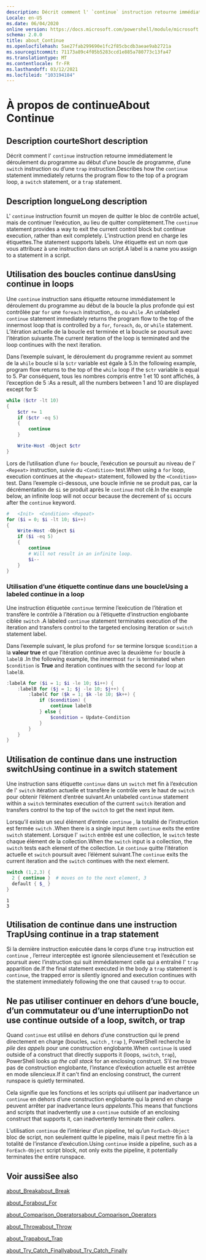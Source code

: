 ```yaml
---
description: Décrit comment l' `continue` instruction retourne immédiatement le déroulement du programme au début d’une boucle de programme, d’une `switch` instruction ou d’une `trap` instruction.
Locale: en-US
ms.date: 06/04/2020
online version: https://docs.microsoft.com/powershell/module/microsoft.powershell.core/about/about_continue?view=powershell-5.1&WT.mc_id=ps-gethelp
schema: 2.0.0
title: about_Continue
ms.openlocfilehash: 5ae27fab299690e1fc2f85cbcdb3aeae9ab2721a
ms.sourcegitcommit: 71173a89c4f05b5283ccd1e885a780773c13fa47
ms.translationtype: MT
ms.contentlocale: fr-FR
ms.lasthandoff: 03/12/2021
ms.locfileid: "103194184"
---
```

# <a name="about-continue"></a><span data-ttu-id="bd48e-103">À propos de continue</span><span class="sxs-lookup"><span data-stu-id="bd48e-103">About Continue</span></span>

## <a name="short-description"></a><span data-ttu-id="bd48e-104">Description courte</span><span class="sxs-lookup"><span data-stu-id="bd48e-104">Short description</span></span>

<span data-ttu-id="bd48e-105">Décrit comment l' `continue` instruction retourne immédiatement le déroulement du programme au début d’une boucle de programme, d’une `switch` instruction ou d’une `trap` instruction.</span><span class="sxs-lookup"><span data-stu-id="bd48e-105">Describes how the `continue` statement immediately returns the program flow to the top of a program loop, a `switch` statement, or a `trap` statement.</span></span>

## <a name="long-description"></a><span data-ttu-id="bd48e-106">Description longue</span><span class="sxs-lookup"><span data-stu-id="bd48e-106">Long description</span></span>

<span data-ttu-id="bd48e-107">L' `continue` instruction fournit un moyen de quitter le bloc de contrôle actuel, mais de continuer l’exécution, au lieu de quitter complètement.</span><span class="sxs-lookup"><span data-stu-id="bd48e-107">The `continue` statement provides a way to exit the current control block but continue execution, rather than exit completely.</span></span> <span data-ttu-id="bd48e-108">L’instruction prend en charge les étiquettes.</span><span class="sxs-lookup"><span data-stu-id="bd48e-108">The statement supports labels.</span></span>
<span data-ttu-id="bd48e-109">Une étiquette est un nom que vous attribuez à une instruction dans un script.</span><span class="sxs-lookup"><span data-stu-id="bd48e-109">A label is a name you assign to a statement in a script.</span></span>

## <a name="using-continue-in-loops"></a><span data-ttu-id="bd48e-110">Utilisation des boucles continue dans</span><span class="sxs-lookup"><span data-stu-id="bd48e-110">Using continue in loops</span></span>

<span data-ttu-id="bd48e-111">Une `continue` instruction sans étiquette retourne immédiatement le déroulement du programme au début de la boucle la plus profonde qui est contrôlée par `for` une `foreach` instruction,, `do` ou `while` .</span><span class="sxs-lookup"><span data-stu-id="bd48e-111">An unlabeled `continue` statement immediately returns the program flow to the top of the innermost loop that is controlled by a `for`, `foreach`, `do`, or `while` statement.</span></span> <span data-ttu-id="bd48e-112">L’itération actuelle de la boucle est terminée et la boucle se poursuit avec l’itération suivante.</span><span class="sxs-lookup"><span data-stu-id="bd48e-112">The current iteration of the loop is terminated and the loop continues with the next iteration.</span></span>

<span data-ttu-id="bd48e-113">Dans l’exemple suivant, le déroulement du programme revient au sommet de la `while` boucle si la `$ctr` variable est égale à 5.</span><span class="sxs-lookup"><span data-stu-id="bd48e-113">In the following example, program flow returns to the top of the `while` loop if the `$ctr` variable is equal to 5.</span></span> <span data-ttu-id="bd48e-114">Par conséquent, tous les nombres compris entre 1 et 10 sont affichés, à l’exception de 5 :</span><span class="sxs-lookup"><span data-stu-id="bd48e-114">As a result, all the numbers between 1 and 10 are displayed except for 5:</span></span>

```powershell
while ($ctr -lt 10)
{
    $ctr += 1
    if ($ctr -eq 5)
    {
        continue
    }

    Write-Host -Object $ctr
}
```

<span data-ttu-id="bd48e-115">Lors de l’utilisation d’une `for` boucle, l’exécution se poursuit au niveau de l' `<Repeat>` instruction, suivie du `<Condition>` test.</span><span class="sxs-lookup"><span data-stu-id="bd48e-115">When using a `for` loop, execution continues at the `<Repeat>` statement, followed by the `<Condition>` test.</span></span> <span data-ttu-id="bd48e-116">Dans l’exemple ci-dessous, une boucle infinie ne se produit pas, car la décrémentation de `$i` se produit après le `continue` mot clé.</span><span class="sxs-lookup"><span data-stu-id="bd48e-116">In the example below, an infinite loop will not occur because the decrement of `$i` occurs after the `continue` keyword.</span></span>

```powershell
#   <Init>  <Condition> <Repeat>
for ($i = 0; $i -lt 10; $i++)
{
    Write-Host -Object $i
    if ($i -eq 5)
    {
        continue
        # Will not result in an infinite loop.
        $i--
    }
}
```

### <a name="using-a-labeled-continue-in-a-loop"></a><span data-ttu-id="bd48e-117">Utilisation d’une étiquette continue dans une boucle</span><span class="sxs-lookup"><span data-stu-id="bd48e-117">Using a labeled continue in a loop</span></span>

<span data-ttu-id="bd48e-118">Une instruction étiquetée `continue` termine l’exécution de l’itération et transfère le contrôle à l’itération ou à l’étiquette d’instruction englobante ciblée `switch` .</span><span class="sxs-lookup"><span data-stu-id="bd48e-118">A labeled `continue` statement terminates execution of the iteration and transfers control to the targeted enclosing iteration or `switch` statement label.</span></span>

<span data-ttu-id="bd48e-119">Dans l’exemple suivant, le plus profond `for` se termine lorsque `$condition` a la **valeur true** et que l’itération continue avec la deuxième `for` boucle à `labelB` .</span><span class="sxs-lookup"><span data-stu-id="bd48e-119">In the following example, the innermost `for` is terminated when `$condition` is **True** and iteration continues with the second `for` loop at `labelB`.</span></span>

```powershell
:labelA for ($i = 1; $i -le 10; $i++) {
    :labelB for ($j = 1; $j -le 10; $j++) {
        :labelC for ($k = 1; $k -le 10; $k++) {
            if ($condition) {
                continue labelB
            } else {
                $condition = Update-Condition
            }
        }
    }
}
```

## <a name="using-continue-in-a-switch-statement"></a><span data-ttu-id="bd48e-120">Utilisation de continue dans une instruction switch</span><span class="sxs-lookup"><span data-stu-id="bd48e-120">Using continue in a switch statement</span></span>

<span data-ttu-id="bd48e-121">Une instruction sans étiquette `continue` dans un `switch` met fin à l’exécution de l' `switch` itération actuelle et transfère le contrôle vers le haut de `switch` pour obtenir l’élément d’entrée suivant.</span><span class="sxs-lookup"><span data-stu-id="bd48e-121">An unlabeled `continue` statement within a `switch` terminates execution of the current `switch` iteration and transfers control to the top of the `switch` to get the next input item.</span></span>

<span data-ttu-id="bd48e-122">Lorsqu’il existe un seul élément d’entrée `continue` , la totalité de l’instruction est fermée `switch` .</span><span class="sxs-lookup"><span data-stu-id="bd48e-122">When there is a single input item `continue` exits the entire `switch` statement.</span></span>
<span data-ttu-id="bd48e-123">Lorsque l' `switch` entrée est une collection, le `switch` teste chaque élément de la collection.</span><span class="sxs-lookup"><span data-stu-id="bd48e-123">When the `switch` input is a collection, the `switch` tests each element of the collection.</span></span> <span data-ttu-id="bd48e-124">Le `continue` quitte l’itération actuelle et `switch` poursuit avec l’élément suivant.</span><span class="sxs-lookup"><span data-stu-id="bd48e-124">The `continue` exits the current iteration and the `switch` continues with the next element.</span></span>

```powershell
switch (1,2,3) {
  2 { continue }  # moves on to the next element, 3
  default { $_ }
}
```

```Output
1
3
```

## <a name="using-continue-in-a-trap-statement"></a><span data-ttu-id="bd48e-125">Utilisation de continue dans une instruction Trap</span><span class="sxs-lookup"><span data-stu-id="bd48e-125">Using continue in a trap statement</span></span>

<span data-ttu-id="bd48e-126">Si la dernière instruction exécutée dans le corps d’une `trap` instruction est `continue` , l’erreur interceptée est ignorée silencieusement et l’exécution se poursuit avec l’instruction qui suit immédiatement celle qui a entraîné l' `trap` apparition de.</span><span class="sxs-lookup"><span data-stu-id="bd48e-126">If the final statement executed in the body a `trap` statement is `continue`, the trapped error is silently ignored and execution continues with the statement immediately following the one that caused `trap` to occur.</span></span>

## <a name="do-not-use-continue-outside-of-a-loop-switch-or-trap"></a><span data-ttu-id="bd48e-127">Ne pas utiliser continuer en dehors d’une boucle, d’un commutateur ou d’une interruption</span><span class="sxs-lookup"><span data-stu-id="bd48e-127">Do not use continue outside of a loop, switch, or trap</span></span>

<span data-ttu-id="bd48e-128">Quand `continue` est utilisé en dehors d’une construction qui le prend directement en charge (boucles, `switch` , `trap` ), PowerShell recherche _la pile des appels_ pour une construction englobante.</span><span class="sxs-lookup"><span data-stu-id="bd48e-128">When `continue` is used outside of a construct that directly supports it (loops, `switch`, `trap`), PowerShell looks _up the call stack_ for an enclosing construct.</span></span> <span data-ttu-id="bd48e-129">S’il ne trouve pas de construction englobante, l’instance d’exécution actuelle est arrêtée en mode silencieux.</span><span class="sxs-lookup"><span data-stu-id="bd48e-129">If it can't find an enclosing construct, the current runspace is quietly terminated.</span></span>

<span data-ttu-id="bd48e-130">Cela signifie que les fonctions et les scripts qui utilisent par inadvertance un `continue` en dehors d’une construction englobante qui la prend en charge peuvent arrêter par inadvertance leurs _appelants_.</span><span class="sxs-lookup"><span data-stu-id="bd48e-130">This means that functions and scripts that inadvertently use a `continue` outside of an enclosing construct that supports it, can inadvertently terminate their _callers_.</span></span>

<span data-ttu-id="bd48e-131">L’utilisation `continue` de l’intérieur d’un pipeline, tel qu’un `ForEach-Object` bloc de script, non seulement quitte le pipeline, mais il peut mettre fin à la totalité de l’instance d’exécution.</span><span class="sxs-lookup"><span data-stu-id="bd48e-131">Using `continue` inside a pipeline, such as a `ForEach-Object` script block, not only exits the pipeline, it potentially terminates the entire runspace.</span></span>

## <a name="see-also"></a><span data-ttu-id="bd48e-132">Voir aussi</span><span class="sxs-lookup"><span data-stu-id="bd48e-132">See also</span></span>

[<span data-ttu-id="bd48e-133">about_Break</span><span class="sxs-lookup"><span data-stu-id="bd48e-133">about_Break</span></span>](about_Break.md)

[<span data-ttu-id="bd48e-134">about_For</span><span class="sxs-lookup"><span data-stu-id="bd48e-134">about_For</span></span>](about_For.md)

[<span data-ttu-id="bd48e-135">about_Comparison_Operators</span><span class="sxs-lookup"><span data-stu-id="bd48e-135">about_Comparison_Operators</span></span>](about_Comparison_Operators.md)

[<span data-ttu-id="bd48e-136">about_Throw</span><span class="sxs-lookup"><span data-stu-id="bd48e-136">about_Throw</span></span>](about_Throw.md)

[<span data-ttu-id="bd48e-137">about_Trap</span><span class="sxs-lookup"><span data-stu-id="bd48e-137">about_Trap</span></span>](about_Trap.md)

[<span data-ttu-id="bd48e-138">about_Try_Catch_Finally</span><span class="sxs-lookup"><span data-stu-id="bd48e-138">about_Try_Catch_Finally</span></span>](about_Try_Catch_Finally.md)
